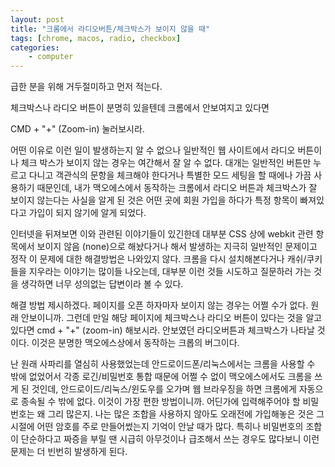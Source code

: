 ```yaml
---
layout: post
title: "크롬에서 라디오버튼/체크박스가 보이지 않을 때"
tags: [chrome, macos, radio, checkbox]
categories:
    - computer
---
```


급한 분을 위해 거두절미하고 먼저 적는다. 

체크박스나 라디오 버튼이 분명히 있을텐데 크롬에서 안보여지고 있다면 

CMD + "+" (Zoom-in) 눌러보시라. 

어떤 이유로 이런 일이 발생하는지 알 수 없으나 일반적인 웹 사이트에서 라디오 버튼이나 체크 박스가 보이지 않는 경우는 여간해서 잘 알 수 없다. 대개는 일반적인 버튼만 누르고 다니고 객관식의 문항을 체크해야 한다거나 특별한 모드 세팅을 할 때에나 가끔 사용하기 때문인데, 내가 맥오에스에서 동작하는 크롬에서 라디오 버튼과 체크박스가 잘 보이지 않는다는 사실을 알게 된 것은 어떤 곳에 회원 가입을 하다가 특정 항목이 빠져있다고 가입이 되지 않기에 알게 되었다.

인터넷을 뒤져보면 이와 관련된 이야기들이 있긴한데 대부분 CSS 상에 webkit 관련 항목에서 보이지 않음 (none)으로 해놨다거나 해서 발생하는 지극히 일반적인 문제이고 정작 이 문제에 대한 해결방법은 나와있지 않다. 크롬을 다시 설치해본다거나 캐쉬/쿠키들을 지우라는 이야기는 많이들 나오는데, 대부분 이런 것들 시도하고 질문하러 가는 것을 생각하면 너무 성의없는 답변이라 볼 수 있다.

해결 방법 제시하겠다. 페이지를 오픈 하자마자 보이지 않는 경우는 어쩔 수가 없다. 원래 안보이니까. 그런데 만일 해당 페이지에 체크박스나 라디오 버튼이 있다는 것을 알고 있다면 cmd + "+" (zoom-in) 해보시라. 안보였던 라디오버튼과 체크박스가 나타날 것이다. 이것은 분명한 맥오에스상에서 동작하는 크롭의 버그이다.

난 원래 사파리를 열심히 사용했었는데 안드로이드폰/리눅스에서는 크롬을 사용할 수 밖에 없었어서 각종 로긴/비밀번호 통합 때문에 어쩔 수 없이 맥오에스에서도 크롬을 쓰게 된 것인데, 안드로이드/리눅스/윈도우를 오가며 웹 브라우징을 하면 크롬에게 자동으로 종속될 수 밖에 없다. 이것이 가장 편한 방법이니까. 어딘가에 입력해주어야 할 비밀번호는 왜 그리 많은지. 나는 많은 조합을 사용하지 않아도 오래전에 가입해놓은 것은 그 시절에 어떤 암호를 주로 만들어썼는지 기억이 안날 때가 많다. 특히나 비밀번호의 조합이 단순하다고 짜증을 부릴 땐 시급히 아무것이나 급조해서 쓰는 경우도 많다보니 이런 문제는 더 빈번히 발생하게 된다. 